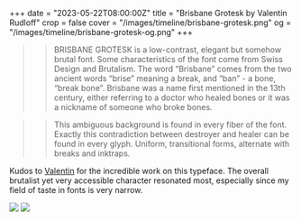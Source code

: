 +++
date = "2023-05-22T08:00:00Z"
title = "Brisbane Grotesk by Valentin Rudloff"
crop = false
cover = "/images/timeline/brisbane-grotesk.png"
og = "/images/timeline/brisbane-grotesk-og.png"
+++

>> BRISBANE GROTESK is a low-contrast, elegant but somehow brutal font. Some characteristics of the font come from Swiss Design and Brutalism. The word “Brisbane” comes from the two ancient words “brise” meaning a break, and “ban” - a bone, “break bone”. Brisbane was a name first mentioned in the 13th century, either referring to a doctor who healed bones or it was a nickname of someone who broke bones. 

>> This ambiguous background is found in every fiber of the font. Exactly this contradiction between destroyer and healer can be found in every glyph. Uniform, transitional forms, alternate with breaks and inktraps.

Kudos to [Valentin](https://valentin-rudloff.com) for the incredible work on this typeface. The overall brutalist yet very accessible character resonated most, especially since my field of taste in fonts is very narrow.

![]({{<baseurl>}}images/timeline/brisbane-grotesk-2.jpg)
![]({{<baseurl>}}images/timeline/brisbane-grotesk-3.jpg)